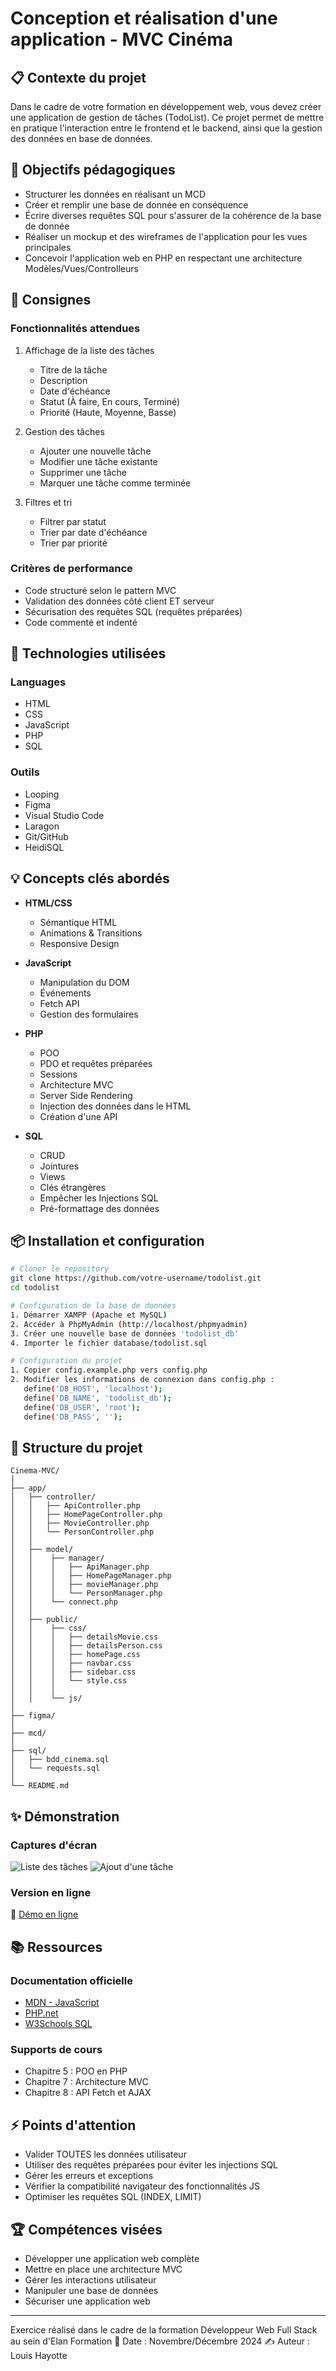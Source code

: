 # Conception et réalisation d'une application - MVC Cinéma

## 📋 Contexte du projet
Dans le cadre de votre formation en développement web, vous devez créer une application de gestion de tâches (TodoList). Ce projet permet de mettre en pratique l'interaction entre le frontend et le backend, ainsi que la gestion des données en base de données.

## 🎯 Objectifs pédagogiques
- Structurer les données en réalisant un MCD 
- Créer et remplir une base de donnée en conséquence
- Écrire diverses requêtes SQL pour s'assurer de la cohérence de la base de donnée
- Réaliser un mockup et des wireframes de l'application pour les vues principales
- Concevoir l'application web en PHP en respectant une architecture Modèles/Vues/Controlleurs

## 📝 Consignes
### Fonctionnalités attendues
1. Affichage de la liste des tâches
   - Titre de la tâche
   - Description
   - Date d'échéance
   - Statut (À faire, En cours, Terminé)
   - Priorité (Haute, Moyenne, Basse)

2. Gestion des tâches
   - Ajouter une nouvelle tâche
   - Modifier une tâche existante
   - Supprimer une tâche
   - Marquer une tâche comme terminée

3. Filtres et tri
   - Filtrer par statut
   - Trier par date d'échéance
   - Trier par priorité

### Critères de performance
- Code structuré selon le pattern MVC
- Validation des données côté client ET serveur
- Sécurisation des requêtes SQL (requêtes préparées)
- Code commenté et indenté

## 🔧 Technologies utilisées
### Languages
- HTML
- CSS
- JavaScript
- PHP
- SQL

### Outils
- Looping
- Figma
- Visual Studio Code
- Laragon
- Git/GitHub
- HeidiSQL

## 💡 Concepts clés abordés
- **HTML/CSS**
  - Sémantique HTML
  - Animations & Transitions
  - Responsive Design
  
- **JavaScript**
  - Manipulation du DOM
  - Événements
  - Fetch API
  - Gestion des formulaires
  
- **PHP**
  - POO
  - PDO et requêtes préparées
  - Sessions
  - Architecture MVC
  - Server Side Rendering
  - Injection des données dans le HTML
  - Création d'une API
  
- **SQL**
  - CRUD
  - Jointures
  - Views
  - Clés étrangères
  - Empêcher les Injections SQL
  - Pré-formattage des données

## 📦 Installation et configuration
```bash
# Cloner le repository
git clone https://github.com/votre-username/todolist.git
cd todolist

# Configuration de la base de données
1. Démarrer XAMPP (Apache et MySQL)
2. Accéder à PhpMyAdmin (http://localhost/phpmyadmin)
3. Créer une nouvelle base de données 'todolist_db'
4. Importer le fichier database/todolist.sql

# Configuration du projet
1. Copier config.example.php vers config.php
2. Modifier les informations de connexion dans config.php :
   define('DB_HOST', 'localhost');
   define('DB_NAME', 'todolist_db');
   define('DB_USER', 'root');
   define('DB_PASS', '');
```

## 🚀 Structure du projet
```
Cinema-MVC/
│
├── app/
│   ├── controller/
│   │   ├── ApiController.php
│   │   ├── HomePageController.php
│   │   ├── MovieController.php
│   │   └── PersonController.php
│   │
│   ├── model/
│   │    ├── manager/
│   │    │   ├── ApiManager.php
│   │    │   ├── HomePageManager.php
│   │    │   ├── movieManager.php
│   │    │   └── PersonManager.php
│   │    └── connect.php
│   │
│   ├── public/
│   │    ├── css/
│   │    │   ├── detailsMovie.css
│   │    │   ├── detailsPerson.css
│   │    │   ├── homePage.css
│   │    │   ├── navbar.css
│   │    │   ├── sidebar.css
│   │    │   └── style.css
│   │    │
│   │    └── js/
│
├── figma/
│
├── mcd/
│
├── sql/
│   ├── bdd_cinema.sql
│   └── requests.sql
│
└── README.md
```

## ✨ Démonstration
### Captures d'écran
![Liste des tâches](assets/images/tasks-list.png)
![Ajout d'une tâche](assets/images/add-task.png)

### Version en ligne
🔗 [Démo en ligne](http://votre-demo.com)

## 📚 Ressources
### Documentation officielle
- [MDN - JavaScript](https://developer.mozilla.org/fr/docs/Web/JavaScript)
- [PHP.net](https://www.php.net/manual/fr/)
- [W3Schools SQL](https://www.w3schools.com/sql/)

### Supports de cours
- Chapitre 5 : POO en PHP
- Chapitre 7 : Architecture MVC
- Chapitre 8 : API Fetch et AJAX

## ⚡ Points d'attention
- Valider TOUTES les données utilisateur
- Utiliser des requêtes préparées pour éviter les injections SQL
- Gérer les erreurs et exceptions
- Vérifier la compatibilité navigateur des fonctionnalités JS
- Optimiser les requêtes SQL (INDEX, LIMIT)

## 🏆 Compétences visées
- Développer une application web complète
- Mettre en place une architecture MVC
- Gérer les interactions utilisateur
- Manipuler une base de données
- Sécuriser une application web

---
Exercice réalisé dans le cadre de la formation Développeur Web Full Stack au sein d'Elan Formation
📅 Date : Novembre/Décembre 2024
✍️ Auteur : Louis Hayotte
